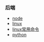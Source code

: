 ### 后端
* [node](/notes/server/node.md)
* [linux](/notes/linux.md)
* [linux常用命令](/notes/linux-command.md)
* [python](/notes/python.md)